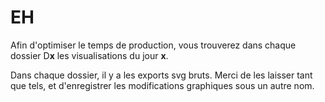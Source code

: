 # EH

Afin d'optimiser le temps de production, vous trouverez dans chaque dossier D**x** les visualisations du jour **x**. 

Dans chaque dossier, il y a les exports svg bruts. Merci de les laisser tant que tels, et d'enregistrer les modifications graphiques sous un autre nom. 

